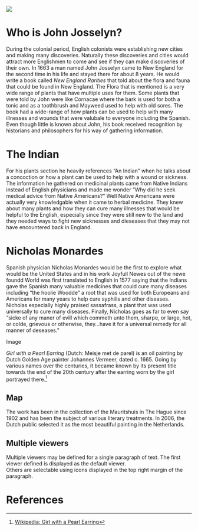 <a href="https://juncture-digital.org"><img src="https://juncture-digital.org/images/ve-button.png"></a>

<param ve-config 
       title="John Josselyn and New England Medicine"
       author="Damian Ramos"
       banner="https://iiif.juncture-digital.org/banner/?url=https://upload.wikimedia.org/wikipedia/commons/4/47/Bartholomeus_Johannes_van_Hove%2C_Het_Mauritshuis_te_Den_Haag.jpg" 
       layout="vertical">

<!-- Entities discussed throughout the essay are typically defined before the essay text and
     are thus available in all text.  Entity identifiers (QIDs) can be found in either
     Wikipedia or Wikidata (https://www.wikidata.org)> -->
<param ve-entity eid="Q6242285"> <!-- John Josselyn -->
<param ve-entity eid="Q950531"> <!-- Nicholas Monardes -->
<param ve-entity eid="Q221092"> <!-- Mauritshuis -->
<param ve-entity eid="Q36600"> <!-- The Hague -->

# Who is John Josselyn?

During the colonial period, English colonists were establishing new cities and making many discoveries. Naturally these discoveries and cities would attract more Englishmen to come and see if they can make discoveries of their own. In 1663 a man named John Josselyn came to New England for the second time in his life and stayed there for about 8 years. He would write a book called _New England Rarities_ that told about the flora and fauna that could be found in New England. The Flora that is mentioned is a very wide range of plants that have multiple uses for them. Some plants that were told by John were like Cornacae where the bark is used for both a tonic and as a toothbrush and Mayweed used to help with old sores. The book had a wide-range of how plants can be used to help with many illnesses and wounds that were valubale to everyone including the Spanish. Even though little is known about John, his book received recognition by historians and philosophers for his way of gathering information.
<param ve-image 
       label="New England Rarities"
       description="Book cover of John Josselyn's book _New England Rarities_"
       License="public domain"
       url="https://images-na.ssl-images-amazon.com/images/I/61XpVJLQR1L.jpg">

# The Indian
For his plants section he heavily references “An Indian” when he talks about a concoction or how a plant can be used to help with a wound or sickness. The information he gathered on medicinal plants came from Native Indians instead of English physicians and made me wonder “Why did he seek medical advice from Native Americans?” Well Native Americans were actually very knowledgable when it came to herbal medicine. They knew about many plants and how they can cure many illnesses that would be helpful to the English, especially since they were still new to the land and they needed ways to fight new sicknesses and dieseases that they may not have encountered back in England.

# Nicholas Monardes
 Spanish physician Nicholas Monardes would be the first to explore what would be the United States and in his work Joyfull Newes out of the newe foundd World was first translated to English in 1577 saying that the Indians gave the Spanish many valuable medicines that could cure many diseases including “the hoolie Woodde” a root that was used for both Europeans and Americans for many years to help cure syphilis and other diseases. Nicholas especially highly praised sassafrass, a plant that was used universally to cure many diseases. Finally, Nicholas goes as far to even say “sicke of any maner of evill which commeth unto them, sharpe, or large, hot, or colde, grievous or otherwise, they…have it for a universal remedy for all manner of deseases.”
 <param ve-image
        label="Sassafrass"
        description="Sassafrass tree"
        url="https://upload.wikimedia.org/wikipedia/commons/1/13/Sassafras_albidum%2C_Sassafras_pistillate_flowers%2C_Howard_County%2C_MD%2C_Helen_Lowe_Metzman_2017-07-25-20.11_%2838413696475%29.jpg"

## Image

_Girl with a Pearl Earring_ (Dutch: Meisje met de parel) is an oil painting by Dutch Golden Age painter Johannes Vermeer, 
dated c. 1665. Going by various names over the centuries, it became known by its present title towards the end of the 
20th century after the earring worn by the girl portrayed there.[^1]
<param ve-image 
       label="Girl with a Pearl Earring" 
       description="painting by Johannes Vermeer" 
       license="public domain" 
       url="https://upload.wikimedia.org/wikipedia/commons/1/13/Monardes_Sassafras_1574.jpg">

## Map

The work has been in the collection of the Mauritshuis in The Hague since 1902 and has been the subject of various 
literary treatments. In 2006, the Dutch public selected it as the most beautiful painting in the Netherlands.
<param ve-map center="Q36600" zoom="11" prefer-geojson>

## Multiple viewers

Multiple viewers may be defined for a single paragraph of text.  The first viewer defined is displayed as the default viewer.  
Others are selectable using icons displayed in the top right margin of the paragraph.
<param ve-image 
       manifest="https://iiif.juncture-digital.org/manifest/6dd738aed85597cac540ad31dd5818e86ef7f2918c7b43a9eb3123d5538e6e4c">
<param ve-map center="Q36600" zoom="11">

# References

[^1]: [Wikipedia: Girl with a Pearl Earring](https://en.wikipedia.org/wiki/Girl_with_a_Pearl_Earring)
